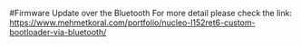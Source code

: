 #Firmware Update over the Bluetooth
For more detail please check the link:
https://www.mehmetkoral.com/portfolio/nucleo-l152ret6-custom-bootloader-via-bluetooth/
